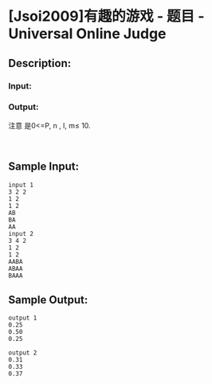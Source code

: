 # [Jsoi2009]有趣的游戏 - 题目 - Universal Online Judge

## Description: 



### Input: 



### Output: 

注意 是0<=P, n , l, m≤ 10.



 


## Sample Input: 
```
input 1
3 2 2
1 2
1 2
AB
BA
AA
input 2
3 4 2
1 2
1 2
AABA
ABAA
BAAA
```

## Sample Output: 
```
output 1
0.25
0.50
0.25

output 2
0.31
0.33
0.37

```
